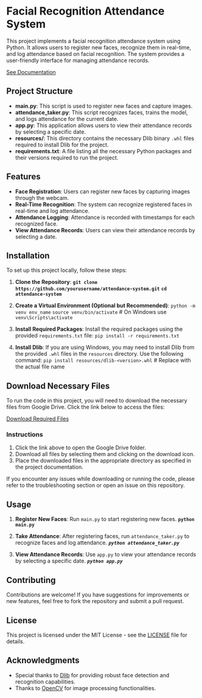# Facial Recognition Attendance System

This project implements a facial recognition attendance system using Python. It allows users to register new faces, recognize them in real-time, and log attendance based on facial recognition. The system provides a user-friendly interface for managing attendance records.

[See Documentation](https://drive.google.com/file/d/1BalhebrMirvQu5oJI2qIiEAQL4sq280w/view?usp=sharing)

## Project Structure

- **main.py**: This script is used to register new faces and capture images.
- **attendance_taker.py**: This script recognizes faces, trains the model, and logs attendance for the current date.
- **app.py**: This application allows users to view their attendance records by selecting a specific date.
- **resources/**: This directory contains the necessary Dlib binary `.whl` files required to install Dlib for the project.
- **requirements.txt**: A file listing all the necessary Python packages and their versions required to run the project.

## Features

- **Face Registration**: Users can register new faces by capturing images through the webcam.
- **Real-Time Recognition**: The system can recognize registered faces in real-time and log attendance.
- **Attendance Logging**: Attendance is recorded with timestamps for each recognized face.
- **View Attendance Records**: Users can view their attendance records by selecting a date.

## Installation

To set up this project locally, follow these steps:

1. **Clone the Repository**:
**`git clone https://github.com/yourusername/attendance-system.git`**
**`cd attendance-system`**


2. **Create a Virtual Environment (Optional but Recommended)**:
`python -m venv env_name`
`source venv/bin/activate` # On Windows use `venv\Scripts\activate`


3. **Install Required Packages**:
Install the required packages using the provided `requirements.txt` file:
`pip install -r requirements.txt`


4. **Install Dlib**:
If you are using Windows, you may need to install Dlib from the provided `.whl` files in the `resources` directory. Use the following command:
`pip install resources/dlib-<version>.whl` # Replace <version> with the actual file name


## Download Necessary Files

To run the code in this project, you will need to download the necessary files from Google Drive. Click the link below to access the files:

[Download Required Files](https://drive.google.com/drive/folders/1MJ86CfAg3ZfjAhHwn8-BoqdpIqsxah25?usp=sharing)

### Instructions

1. Click the link above to open the Google Drive folder.
2. Download all files by selecting them and clicking on the download icon.
3. Place the downloaded files in the appropriate directory as specified in the project documentation.

If you encounter any issues while downloading or running the code, please refer to the troubleshooting section or open an issue on this repository.



## Usage

1. **Register New Faces**:
Run `main.py` to start registering new faces.
**`python main.py`**


2. **Take Attendance**:
After registering faces, run `attendance_taker.py` to recognize faces and log attendance.
***`python attendance_taker.py`***


3. **View Attendance Records**:
Use `app.py` to view your attendance records by selecting a specific date.
***`python app.py`***


## Contributing

Contributions are welcome! If you have suggestions for improvements or new features, feel free to fork the repository and submit a pull request.

## License

This project is licensed under the MIT License - see the [LICENSE](LICENSE) file for details.

## Acknowledgments

- Special thanks to [Dlib](http://dlib.net/) for providing robust face detection and recognition capabilities.
- Thanks to [OpenCV](https://opencv.org/) for image processing functionalities.

